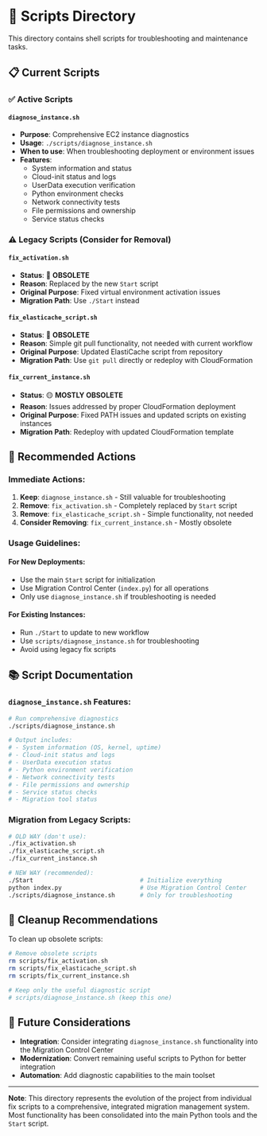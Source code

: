 # 🔧 Scripts Directory

This directory contains shell scripts for troubleshooting and maintenance tasks.

## 📋 **Current Scripts**

### ✅ **Active Scripts**

#### **`diagnose_instance.sh`**
- **Purpose**: Comprehensive EC2 instance diagnostics
- **Usage**: `./scripts/diagnose_instance.sh`
- **When to use**: When troubleshooting deployment or environment issues
- **Features**:
  - System information and status
  - Cloud-init status and logs
  - UserData execution verification
  - Python environment checks
  - Network connectivity tests
  - File permissions and ownership
  - Service status checks

### ⚠️ **Legacy Scripts (Consider for Removal)**

#### **`fix_activation.sh`** 
- **Status**: 🔴 **OBSOLETE**
- **Reason**: Replaced by the new `Start` script
- **Original Purpose**: Fixed virtual environment activation issues
- **Migration Path**: Use `./Start` instead

#### **`fix_elasticache_script.sh`**
- **Status**: 🔴 **OBSOLETE** 
- **Reason**: Simple git pull functionality, not needed with current workflow
- **Original Purpose**: Updated ElastiCache script from repository
- **Migration Path**: Use `git pull` directly or redeploy with CloudFormation

#### **`fix_current_instance.sh`**
- **Status**: 🟡 **MOSTLY OBSOLETE**
- **Reason**: Issues addressed by proper CloudFormation deployment
- **Original Purpose**: Fixed PATH issues and updated scripts on existing instances
- **Migration Path**: Redeploy with updated CloudFormation template

## 🚀 **Recommended Actions**

### **Immediate Actions:**
1. **Keep**: `diagnose_instance.sh` - Still valuable for troubleshooting
2. **Remove**: `fix_activation.sh` - Completely replaced by `Start` script
3. **Remove**: `fix_elasticache_script.sh` - Simple functionality, not needed
4. **Consider Removing**: `fix_current_instance.sh` - Mostly obsolete

### **Usage Guidelines:**

#### **For New Deployments:**
- Use the main `Start` script for initialization
- Use Migration Control Center (`index.py`) for all operations
- Only use `diagnose_instance.sh` if troubleshooting is needed

#### **For Existing Instances:**
- Run `./Start` to update to new workflow
- Use `scripts/diagnose_instance.sh` for troubleshooting
- Avoid using legacy fix scripts

## 📚 **Script Documentation**

### **`diagnose_instance.sh` Features:**

```bash
# Run comprehensive diagnostics
./scripts/diagnose_instance.sh

# Output includes:
# - System information (OS, kernel, uptime)
# - Cloud-init status and logs
# - UserData execution status
# - Python environment verification
# - Network connectivity tests
# - File permissions and ownership
# - Service status checks
# - Migration tool status
```

### **Migration from Legacy Scripts:**

```bash
# OLD WAY (don't use):
./fix_activation.sh
./fix_elasticache_script.sh
./fix_current_instance.sh

# NEW WAY (recommended):
./Start                              # Initialize everything
python index.py                      # Use Migration Control Center
./scripts/diagnose_instance.sh       # Only for troubleshooting
```

## 🧹 **Cleanup Recommendations**

To clean up obsolete scripts:

```bash
# Remove obsolete scripts
rm scripts/fix_activation.sh
rm scripts/fix_elasticache_script.sh
rm scripts/fix_current_instance.sh

# Keep only the useful diagnostic script
# scripts/diagnose_instance.sh (keep this one)
```

## 🔄 **Future Considerations**

- **Integration**: Consider integrating `diagnose_instance.sh` functionality into the Migration Control Center
- **Modernization**: Convert remaining useful scripts to Python for better integration
- **Automation**: Add diagnostic capabilities to the main toolset

---

**Note**: This directory represents the evolution of the project from individual fix scripts to a comprehensive, integrated migration management system. Most functionality has been consolidated into the main Python tools and the `Start` script.

